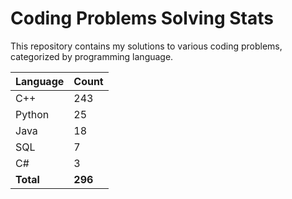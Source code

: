 # Coding Problems Solving Stats

This repository contains my solutions to various coding problems, categorized by programming language.

| Language | Count |
|----------|-------|
| C++ | 243 |
| Python | 25 |
| Java | 18 |
| SQL | 7 |
| C# | 3 |
| **Total** | **296** |
